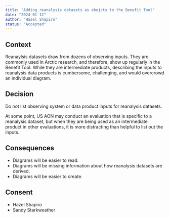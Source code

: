 ```yaml
---
title: "Adding reanalysis datasets as obejcts to the Benefit Tool"
date: "2024-01-12"
author: "Hazel Shapiro"
status: "Accepted"
---
```


## Context

Reanaylsis datasets draw from dozens of observing inputs. They are commonly used in Arctic research, and therefore, 
show up regularly in the Benefit Tool. While they are intermediate products, describing the inputs to reanalysis 
data products is cumbersome, challenging, and would overcrowd an individual diagram. 

## Decision

Do not list observing system or data product inputs for reanalysis datasets. 

At some point, US AON may conduct an evaluation that is specific to a reanalysis dataset, but when they are being
used as an intermediate product in other evaluations, it is more distracting than helpful to list out the inputs. 

## Consequences

* Diagrams will be easier to read.
* Diagrams will be missing information about how reanalysis datasets are derived. 
* Diagrams will be easier to create. 

## Consent

* Hazel Shapiro
* Sandy Starkweather
